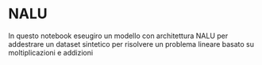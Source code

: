 # NALU
 In questo notebook eseugiro un modello con architettura NALU per addestrare un dataset sintetico per risolvere un problema lineare basato su moltiplicazioni e addizioni
